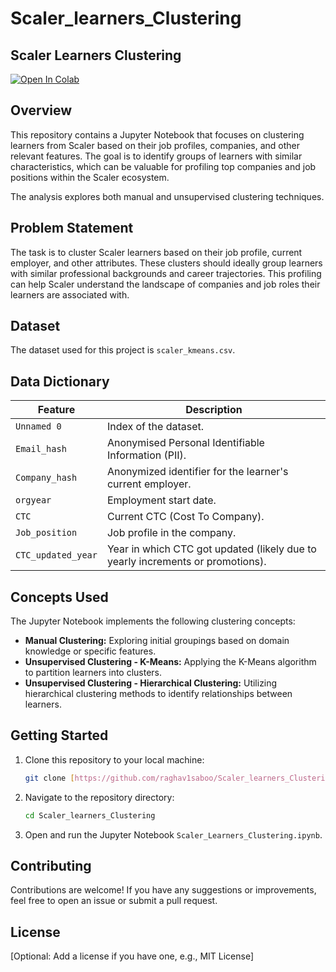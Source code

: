 # Scaler_learners_Clustering

## Scaler Learners Clustering

[![Open In Colab](https://colab.research.google.com/assets/colab-badge.svg)](https://colab.research.google.com/github/raghav1saboo/Scaler_learners_Clustering/blob/main/Scaler_Learners_Clustering.ipynb)

## Overview

This repository contains a Jupyter Notebook that focuses on clustering learners from Scaler based on their job profiles, companies, and other relevant features. The goal is to identify groups of learners with similar characteristics, which can be valuable for profiling top companies and job positions within the Scaler ecosystem.

The analysis explores both manual and unsupervised clustering techniques.

## Problem Statement

The task is to cluster Scaler learners based on their job profile, current employer, and other attributes. These clusters should ideally group learners with similar professional backgrounds and career trajectories. This profiling can help Scaler understand the landscape of companies and job roles their learners are associated with.

## Dataset

The dataset used for this project is `scaler_kmeans.csv`.

## Data Dictionary

| Feature            | Description                                                                                                |
| ------------------ | ---------------------------------------------------------------------------------------------------------- |
| `Unnamed 0`        | Index of the dataset.                                                                                    |
| `Email_hash`       | Anonymised Personal Identifiable Information (PII).                                                       |
| `Company_hash`     | Anonymized identifier for the learner's current employer.                                                |
| `orgyear`          | Employment start date.                                                                                   |
| `CTC`              | Current CTC (Cost To Company).                                                                           |
| `Job_position`     | Job profile in the company.                                                                              |
| `CTC_updated_year` | Year in which CTC got updated (likely due to yearly increments or promotions).                             |

## Concepts Used

The Jupyter Notebook implements the following clustering concepts:

* **Manual Clustering:** Exploring initial groupings based on domain knowledge or specific features.
* **Unsupervised Clustering - K-Means:** Applying the K-Means algorithm to partition learners into clusters.
* **Unsupervised Clustering - Hierarchical Clustering:** Utilizing hierarchical clustering methods to identify relationships between learners.

## Getting Started

1.  Clone this repository to your local machine:
    ```bash
    git clone [https://github.com/raghav1saboo/Scaler_learners_Clustering.git](https://github.com/raghav1saboo/Scaler_learners_Clustering.git)
    ```
2.  Navigate to the repository directory:
    ```bash
    cd Scaler_learners_Clustering
    ```
3.  Open and run the Jupyter Notebook `Scaler_Learners_Clustering.ipynb`.

## Contributing

Contributions are welcome! If you have any suggestions or improvements, feel free to open an issue or submit a pull request.

## License

[Optional: Add a license if you have one, e.g., MIT License]
